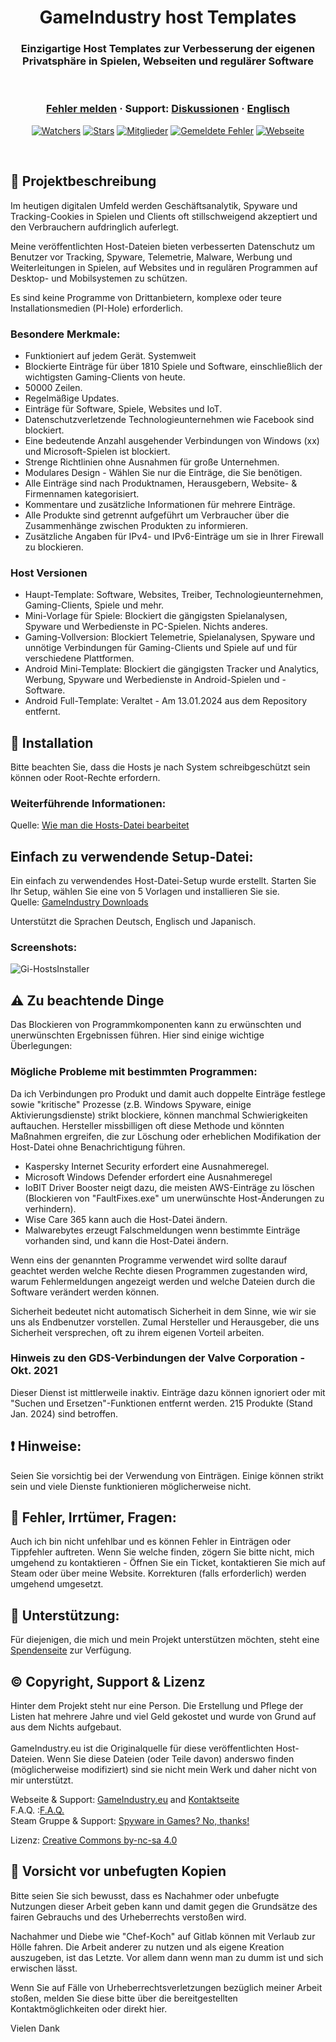 <h1 align="center">GameIndustry host Templates</h1>
<h3 align="center">Einzigartige Host Templates zur Verbesserung der eigenen Privatsphäre in Spielen, Webseiten und regulärer Software</h3>

<br />
	
<h3 align="center">
  <a href="https://github.com/KodoPengin/GameIndustry-hosts-Template/issues">Fehler melden</a>
  <span> · </span>
  Support: <a href="https://github.com/KodoPengin/GameIndustry-hosts-Template/discussions">Diskussionen</a>
  <span> · </span>
  <a href="../README.md">Englisch</a>
</h3>
 <p align="center">
    <a href="https://github.com/KodoPengin/GameIndustry-hosts-Template/watchers"><img alt="Watchers" src="https://img.shields.io/github/watchers/KodoPengin/GameIndustry-hosts-Template.svg?color=0088ff" /></a>
    <a href="https://github.com/KodoPengin/GameIndustry-hosts-Template/stargazers"><img alt="Stars" src="https://img.shields.io/github/stars/KodoPengin/GameIndustry-hosts-Template.svg?color=0088ff" /></a>
    <a href="https://github.com/KodoPengin/GameIndustry-hosts-Template/network/members"><img alt="Mitglieder" src="https://img.shields.io/github/forks/KodoPengin/GameIndustry-hosts-Template.svg?color=0088ff" /></a>
    <a href="https://github.com/KodoPengin/GameIndustry-hosts-Template/issues"><img alt="Gemeldete Fehler" src="https://img.shields.io/github/issues/KodoPengin/GameIndustry-hosts-Template.svg?color=0088ff" /></a>
    <a href="https://gameindustry.eu"><img alt="Webseite" src="https://img.shields.io/badge/webseite-online-blue?url=https%3A%2F%2Fgameindustry.eu?color=0088ff" /></a>
  </p>
<br />

## 📝 Projektbeschreibung
Im heutigen digitalen Umfeld werden Geschäftsanalytik, Spyware und Tracking-Cookies in Spielen und Clients oft stillschweigend akzeptiert und den Verbrauchern aufdringlich auferlegt.

Meine veröffentlichten Host-Dateien bieten verbesserten Datenschutz um Benutzer vor Tracking, Spyware, Telemetrie, Malware, Werbung und Weiterleitungen in Spielen, auf Websites und in regulären Programmen auf Desktop- und Mobilsystemen zu schützen.

Es sind keine Programme von Drittanbietern, komplexe oder teure Installationsmedien (PI-Hole) erforderlich.

### Besondere Merkmale:
- Funktioniert auf jedem Gerät. Systemweit
- Blockierte Einträge für über 1810 Spiele und Software, einschließlich der wichtigsten Gaming-Clients von heute.
- 50000 Zeilen.
- Regelmäßige Updates.
- Einträge für Software, Spiele, Websites und IoT.
- Datenschutzverletzende Technologieunternehmen wie Facebook sind blockiert.
- Eine bedeutende Anzahl ausgehender Verbindungen von Windows (xx) und Microsoft-Spielen ist blockiert.
- Strenge Richtlinien ohne Ausnahmen für große Unternehmen.
- Modulares Design - Wählen Sie nur die Einträge, die Sie benötigen.
- Alle Einträge sind nach Produktnamen, Herausgebern, Website- & Firmennamen kategorisiert.
- Kommentare und zusätzliche Informationen für mehrere Einträge.
- Alle Produkte sind getrennt aufgeführt um Verbraucher über die Zusammenhänge zwischen Produkten zu informieren.
- Zusätzliche Angaben für IPv4- und IPv6-Einträge um sie in Ihrer Firewall zu blockieren.

### Host Versionen
- Haupt-Template: Software, Websites, Treiber, Technologieunternehmen, Gaming-Clients, Spiele und mehr.
- Mini-Vorlage für Spiele: Blockiert die gängigsten Spielanalysen, Spyware und Werbedienste in PC-Spielen. Nichts anderes.
- Gaming-Vollversion: Blockiert Telemetrie, Spielanalysen, Spyware und unnötige Verbindungen für Gaming-Clients und Spiele auf und für verschiedene Plattformen.
- Android Mini-Template: Blockiert die gängigsten Tracker und Analytics, Werbung, Spyware und Werbedienste in Android-Spielen und -Software.
- Android Full-Template: Veraltet - Am 13.01.2024 aus dem Repository entfernt.

## 📖 Installation
Bitte beachten Sie, dass die Hosts je nach System schreibgeschützt sein können oder Root-Rechte erfordern.
### Weiterführende Informationen:
Quelle: <a href="https://gameindustry.eu/de/blog/hosts-datei-bearbeiten-windows-linux-android/">Wie man die Hosts-Datei bearbeitet</a><br>

## Einfach zu verwendende Setup-Datei:
Ein einfach zu verwendendes Host-Datei-Setup wurde erstellt. Starten Sie Ihr Setup, wählen Sie eine von 5 Vorlagen und installieren Sie sie.<br>
Quelle: <a href="https://www.gameindustry.eu/de/downloads/">GameIndustry Downloads</a><br>

Unterstützt die Sprachen Deutsch, Englisch und Japanisch.

### Screenshots:
<p float="left">
<img src="https://www.gameindustry.eu/images/git/Setup_Uebersicht_2024.webp" alt="Gi-HostsInstaller">
</p>

## ⚠ Zu beachtende Dinge
Das Blockieren von Programmkomponenten kann zu erwünschten und unerwünschten Ergebnissen führen. Hier sind einige wichtige Überlegungen:

### Mögliche Probleme mit bestimmten Programmen:
Da ich Verbindungen pro Produkt und damit auch doppelte Einträge festlege sowie "kritische" Prozesse (z.B. Windows Spyware, einige Aktivierungsdienste) strikt blockiere, können manchmal Schwierigkeiten auftauchen. Hersteller missbilligen oft diese Methode und könnten Maßnahmen ergreifen, die zur Löschung oder erheblichen Modifikation der Host-Datei ohne Benachrichtigung führen.<br>
- Kaspersky Internet Security erfordert eine Ausnahmeregel.
- Microsoft Windows Defender erfordert eine Ausnahmeregel
- IoBIT Driver Booster neigt dazu, die meisten AWS-Einträge zu löschen (Blockieren von "FaultFixes.exe" um unerwünschte Host-Änderungen zu verhindern).
- Wise Care 365 kann auch die Host-Datei ändern.
- Malwarebytes erzeugt Falschmeldungen wenn bestimmte Einträge vorhanden sind, und kann die Host-Datei ändern.

Wenn eins der genannten Programme verwendet wird sollte darauf geachtet werden welche Rechte diesen Programmen zugestanden wird, warum Fehlermeldungen angezeigt werden und welche Dateien durch die Software verändert werden können.

Sicherheit bedeutet nicht automatisch Sicherheit in dem Sinne, wie wir sie uns als Endbenutzer vorstellen. Zumal Hersteller und Herausgeber, die uns Sicherheit versprechen, oft zu ihrem eigenen Vorteil arbeiten.

### Hinweis zu den GDS-Verbindungen der Valve Corporation - Okt. 2021
Dieser Dienst ist mittlerweile inaktiv. Einträge dazu können ignoriert oder mit "Suchen und Ersetzen"-Funktionen entfernt werden. 215 Produkte (Stand Jan. 2024) sind betroffen.

## ❗ Hinweise:
Seien Sie vorsichtig bei der Verwendung von Einträgen. Einige können strikt sein und viele Dienste funktionieren möglicherweise nicht.

## 🐞 Fehler, Irrtümer, Fragen:
Auch ich bin nicht unfehlbar und es können Fehler in Einträgen oder Tippfehler auftreten. Wenn Sie welche finden, zögern Sie bitte nicht, mich umgehend zu kontaktieren - Öffnen Sie ein Ticket, kontaktieren Sie mich auf Steam oder über meine Website. Korrekturen (falls erforderlich) werden umgehend umgesetzt.

## 🔖 Unterstützung:
Für diejenigen, die mich und mein Projekt unterstützen möchten, steht eine <a href="https://gameindustry.eu/de/donations/">Spendenseite</a> zur Verfügung.

## © Copyright, Support & Lizenz
Hinter dem Projekt steht nur eine Person. Die Erstellung und Pflege der Listen hat mehrere Jahre und viel Geld gekostet und wurde von Grund auf aus dem Nichts aufgebaut.<br><br>
GameIndustry.eu ist die Originalquelle für diese veröffentlichten Host-Dateien. Wenn Sie diese Dateien (oder Teile davon) anderswo finden (möglicherweise modifiziert) sind sie nicht mein Werk und daher nicht von mir unterstützt.

Webseite & Support: <a href="https://www.gameindustry.eu">GameIndustry.eu</a> and <a href="https://www.gameindustry.eu/contact/">Kontaktseite</a><br>
F.A.Q. :<a href="https://www.gameindustry.eu/faq/">F.A.Q.</a><br>
Steam Gruppe & Support: <a href="https://steamcommunity.com/groups/penguindome/">Spyware in Games? No, thanks!</a>

Lizenz: <a href="https://creativecommons.org/licenses/by-nc-sa/4.0/">Creative Commons by-nc-sa 4.0</a>

## 🚨 Vorsicht vor unbefugten Kopien
Bitte seien Sie sich bewusst, dass es Nachahmer oder unbefugte Nutzungen dieser Arbeit geben kann und damit gegen die Grundsätze des fairen Gebrauchs und des Urheberrechts verstoßen wird.

Nachahmer und Diebe wie "Chef-Koch" auf Gitlab können mit Verlaub zur Hölle fahren. Die Arbeit anderer zu nutzen und als eigene Kreation auszugeben, ist das Letzte. Vor allem dann wenn man zu dumm ist und sich erwischen lässt.

Wenn Sie auf Fälle von Urheberrechtsverletzungen bezüglich meiner Arbeit stoßen, melden Sie diese bitte über die bereitgestellten Kontaktmöglichkeiten oder direkt hier.

Vielen Dank
